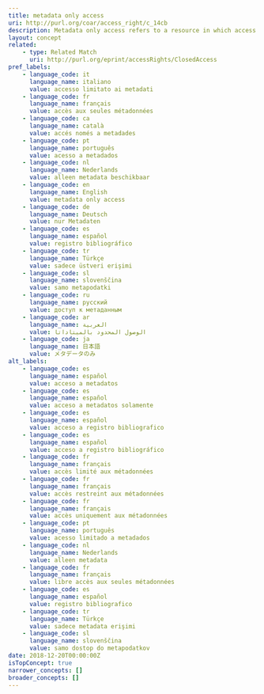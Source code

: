 ```yaml
---
title: metadata only access
uri: http://purl.org/coar/access_right/c_14cb
description: Metadata only access refers to a resource in which access is limited to metadata only. The resource itself is described by the metadata, but neither is directly available through the system or platform nor can be referenced to an open access copy in an external journal or trustworthy archive.
layout: concept
related:
    - type: Related Match
      uri: http://purl.org/eprint/accessRights/ClosedAccess
pref_labels:
    - language_code: it
      language_name: italiano
      value: accesso limitato ai metadati
    - language_code: fr
      language_name: français
      value: accès aux seules métadonnées
    - language_code: ca
      language_name: català
      value: accés només a metadades
    - language_code: pt
      language_name: português
      value: acesso a metadados
    - language_code: nl
      language_name: Nederlands
      value: alleen metadata beschikbaar
    - language_code: en
      language_name: English
      value: metadata only access
    - language_code: de
      language_name: Deutsch
      value: nur Metadaten
    - language_code: es
      language_name: español
      value: registro bibliográfico
    - language_code: tr
      language_name: Türkçe
      value: sadece üstveri erişimi
    - language_code: sl
      language_name: slovenščina
      value: samo metapodatki
    - language_code: ru
      language_name: русский
      value: доступ к метаданным
    - language_code: ar
      language_name: العربية
      value: الوصول المحدود بالميتاداتا
    - language_code: ja
      language_name: 日本語
      value: メタデータのみ
alt_labels:
    - language_code: es
      language_name: español
      value: acceso a metadatos
    - language_code: es
      language_name: español
      value: acceso a metadatos solamente
    - language_code: es
      language_name: español
      value: acceso a registro bibliografico
    - language_code: es
      language_name: español
      value: acceso a registro bibliográfico
    - language_code: fr
      language_name: français
      value: accès limité aux métadonnées
    - language_code: fr
      language_name: français
      value: accès restreint aux métadonnées
    - language_code: fr
      language_name: français
      value: accès uniquement aux métadonnées
    - language_code: pt
      language_name: português
      value: acesso limitado a metadados
    - language_code: nl
      language_name: Nederlands
      value: alleen metadata
    - language_code: fr
      language_name: français
      value: libre accès aux seules métadonnées
    - language_code: es
      language_name: español
      value: registro bibliografico
    - language_code: tr
      language_name: Türkçe
      value: sadece metadata erişimi
    - language_code: sl
      language_name: slovenščina
      value: samo dostop do metapodatkov
date: 2018-12-20T00:00:00Z
isTopConcept: true
narrower_concepts: []
broader_concepts: []
---
```


